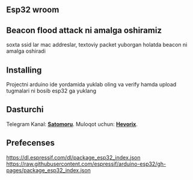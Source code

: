 ## Esp32 wroom 

## **Beacon flood attack ni amalga oshiramiz**

soxta ssid lar mac addreslar, textoviy packet yuborgan holatda beacon ni amalga oshiradi 
## **Installing**

Projectni arduino ide yordamida yuklab oling va verify hamda upload tugmalari ni bosib esp32 ga yuklang 

## **Dasturchi**

Telegram Kanal: **[Satomoru](https://t.me/satomoru_official)**.
Muloqot uchun: **[Hevorix](https://t.me/hevorix)**.

## **Prefecenses**
https://dl.espressif.com/dl/package_esp32_index.json
https://raw.githubusercontent.com/espressif/arduino-esp32/gh-pages/package_esp32_index.json
